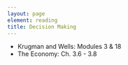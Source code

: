 ```yaml
---
layout: page
element: reading
title: Decision Making
---
```


* Krugman and Wells: Modules 3 & 18
* The Economy: Ch. 3.6 - 3.8

